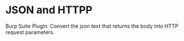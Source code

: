 # JSON and HTTPP

Burp Suite Plugin: Convert the json text that returns the body into HTTP request parameters.
